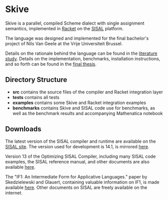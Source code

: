 # Skive
Skive is a parallel, compiled Scheme dialect with single assignment
semantics, implemented in [Racket](http://racket-lang.org/) on the
[SISAL](https://en.wikipedia.org/wiki/SISAL) platform.

The language was designed and implemented for the final bachelor's
project of Nils Van Geele at the Vrije Universiteit Brussel.

Details on the rationale behind the language can be found in the
[literature study](http://skive.nvgeele.be/litstudy.pdf). Details
on the implementation, benchmarks, installation instructions, and
so forth can be found in the
[final thesis](http://skive.nvgeele.be/thesis.pdf).

## Directory Structure
* **src** contains the source files of the compiler and Racket
  integration layer
* **tests** contains all tests
* **examples** contains some Skive and Racket integration examples
* **benchmarks** contains Skive and SISAL code use for benchmarks, as
  well as the benchmark results and accompanying Mathenatica notebook

## Downloads
The latest version of the SISAL compiler and runtime are available
on the [SISAL site](http://sisal.sourceforge.net/). The version
used for development is 14.1, is mirrored
[here](http://skive.nvgeele.be/sisal-14.1.0.tgz).

Version 13 of the Optimizing SISAL Compiler, including many SISAL
code examples, the SISAL reference manual, and other documents
are also available [here](http://skive.nvgeele.be/osc-13.0.4.tgz).

The "IF1: An Intermediate Form for Applicative Languages." paper by
Skedzielewski and Glauert, containing valuable information on IF1,
is made available [here](http://skive.nvgeele.be/if1.pdf). Other
documents on SISAL are freely available on the internet.
